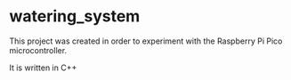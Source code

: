 # watering_system
This project was created in order to experiment with the Raspberry Pi Pico microcontroller.  

It is written in C++
